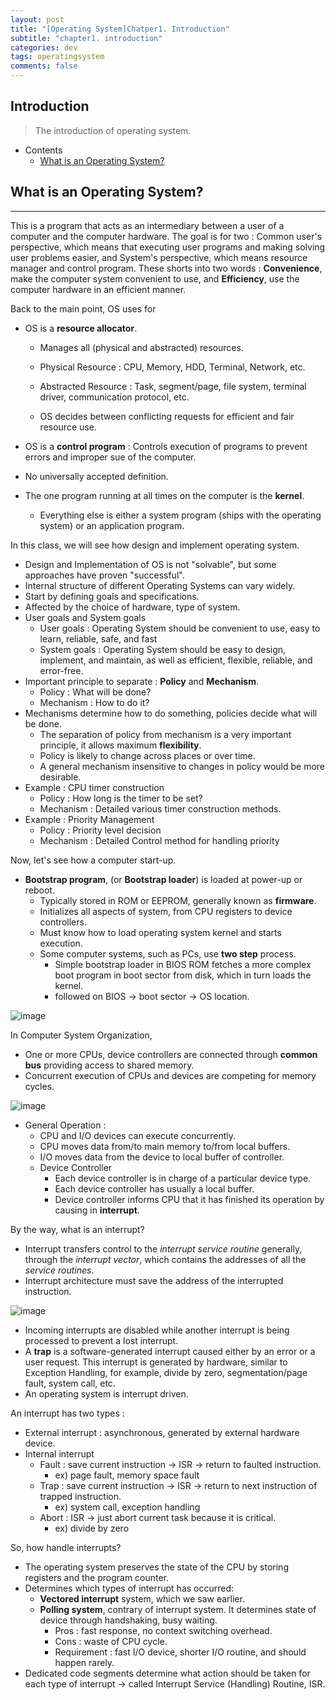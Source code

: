 ```yaml
---
layout: post
title: "[Operating System]Chatper1. Introduction"
subtitle: "chapter1. introduction"
categories: dev
tags: operatingsystem
comments: false
---
```


## Introduction
> The introduction of operating system.

- Contents
	- [What is an Operating System?](#what-is-an-operating-system)
	
## What is an Operating System?
---
This is a program that acts as an intermediary between a user of a computer and the computer hardware. The goal is for two : Common user's perspective, which means that executing user programs and making solving user problems easier, and System's perspective, which means resource manager and control program. These shorts into two words : **Convenience**, make the computer system convenient to use, and **Efficiency**, use the computer hardware in an efficient manner.

Back to the main point, OS uses for

- OS is a **resource allocator**.

  - Manages all (physical and abstracted) resources.

  - Physical Resource : CPU, Memory, HDD, Terminal, Network, etc.
  - Abstracted Resource : Task, segment/page, file system, terminal driver, communication protocol, etc.
  - OS decides between conflicting requests for efficient and fair resource use.

- OS is a **control program** : Controls execution of programs to prevent errors and improper sue of the computer.

- No universally accepted definition.

- The one program running at all times on the computer is the **kernel**.

  - Everything else is either a system program (ships with the operating system) or an application program.

In this class, we will see how design and implement operating system.

- Design and Implementation of OS is not "solvable", but some approaches have proven "successful".
- Internal structure of different Operating Systems can vary widely.
- Start by defining goals and specifications.
- Affected by the choice of hardware, type of system.
- User goals and System goals
  - User goals : Operating System should be convenient to use, easy to learn, reliable, safe, and fast
  - System goals : Operating System should be easy to design, implement, and maintain, as well as efficient, flexible, reliable, and error-free.
- Important principle to separate : **Policy** and **Mechanism**.
  - Policy : What will be done?
  - Mechanism : How to do it?
- Mechanisms determine how to do something, policies decide what will be done.
  - The separation of policy from mechanism is a very important principle, it allows maximum **flexibility**.
  - Policy is likely to change across places or over time.
  - A general mechanism insensitive to changes in policy would be more desirable.
- Example : CPU timer construction
  - Policy : How long is the timer to be set?
  - Mechanism : Detailed various timer construction methods.
- Example : Priority Management
  - Policy : Priority level decision
  - Mechanism : Detailed Control method for handling priority

Now, let's see how a computer start-up.

- **Bootstrap program**, (or **Bootstrap loader**) is loaded at power-up or reboot.
  - Typically stored in ROM or EEPROM, generally known as **firmware**.
  - Initializes all aspects of system, from CPU registers to device controllers.
  - Must know how to load operating system kernel and starts execution.
  - Some computer systems, such as PCs, use **two step** process.
    - Simple bootstrap loader in BIOS ROM fetches a more complex boot program in boot sector from disk, which in turn loads the kernel.
    - followed on BIOS -> boot sector -> OS location.

![image](https://github.com/yeosu623/yeosu623.github.io/assets/72304945/7954b263-8d02-4841-87e3-d7ee69bf7402)

In Computer System Organization,

- One or more CPUs, device controllers are connected through **common bus** providing access to shared memory.
- Concurrent execution of CPUs and devices are competing for memory cycles.

![image](https://github.com/yeosu623/yeosu623.github.io/assets/72304945/24e322e2-d85e-4183-9e69-66fbbeb4c18b)

- General Operation : 
  - CPU and I/O devices can execute concurrently.
  - CPU moves data from/to main memory to/from local buffers.
  - I/O moves data from the device to local buffer of controller. 
  - Device Controller
    - Each device controller is in charge of a particular device type. 
    - Each device controller has usually a local buffer.
    - Device controller informs CPU that it has finished its operation by causing in **interrupt**.

By the way, what is an interrupt?

- Interrupt transfers control to the *interrupt service routine* generally, through the *interrupt vector*, which contains the addresses of all the *service routines*.
- Interrupt architecture must save the address of the interrupted instruction.

![image](https://github.com/yeosu623/yeosu623.github.io/assets/72304945/0e49a9e5-dfbe-4ab6-a3bf-7ea224fef3c9)

- Incoming interrupts are disabled while another interrupt is being processed to prevent a lost interrupt.
- A **trap** is a software-generated interrupt caused either by an error or a user request. This interrupt is generated by hardware, similar to Exception Handling, for example, divide by zero, segmentation/page fault, system call, etc.
- An operating system is interrupt driven.

An interrupt has two types :

- External interrupt : asynchronous, generated by external hardware device.
- Internal interrupt
  - Fault : save current instruction -> ISR -> return to faulted instruction.
    - ex) page fault, memory space fault
  - Trap : save current instruction -> ISR -> return to next instruction of trapped instruction.
    - ex) system call, exception handling
  - Abort : ISR -> just abort current task because it is critical.
    - ex) divide by zero

So, how handle interrupts?

- The operating system preserves the state of the CPU by storing registers and the program counter.
- Determines which types of interrupt has occurred:
  - **Vectored interrupt** system, which we saw earlier.
  - **Polling system**, contrary of interrupt system. It determines state of device through handshaking, busy waiting.
    - Pros : fast response, no context switching overhead.
    - Cons : waste of CPU cycle.
    - Requirement : fast I/O device, shorter I/O routine, and should happen rarely.
- Dedicated code segments determine what action should be taken for each type of interrupt -> called Interrupt Service (Handling) Routine, ISR.





